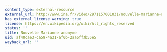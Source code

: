```yaml
---
content_type: external-resource
external_url: http://www.ina.fr/video/2971157001031/nouvelle-marianne-anonyme-video.html
has_external_license_warning: true
license: https://en.wikipedia.org/wiki/All_rights_reserved
status: ''
title: Nouvelle Marianne anonyme
uid: af40cae3-ca59-4a31-af0b-2aa6ff3b55e5
wayback_url: ''
---
```

